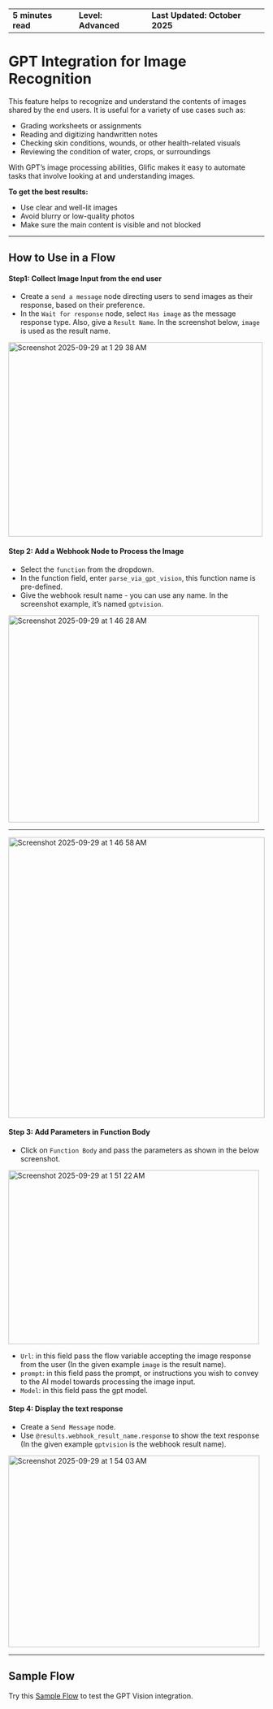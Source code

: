 
<h3>
 <table>
  <tr>
    <td><b>5 minutes read</b></td>
    <td style={{ paddingLeft: '40px' }}><b>Level: Advanced</b></td>
    <td style={{ paddingLeft: '40px' }}><b>Last Updated: October 2025</b></td>
  </tr>
</table>
</h3>


# GPT Integration for Image Recognition

This feature helps to recognize and understand the contents of images shared by the end users. It is useful for a variety of use cases such as:

- Grading worksheets or assignments
- Reading and digitizing handwritten notes
- Checking skin conditions, wounds, or other health-related visuals
- Reviewing the condition of water, crops, or surroundings

With GPT’s image processing abilities, Glific makes it easy to automate tasks that involve looking at and understanding images.


**To get the best results:**
- Use clear and well-lit images
- Avoid blurry or low-quality photos
- Make sure the main content is visible and not blocked

---


## How to Use in a Flow

#### Step1: Collect Image Input from the end user
- Create a `send a message` node directing users to send images as their response, based on their preference.
- In the `Wait for response` node, select `Has image` as the message response type. Also, give a `Result Name`. In the screenshot below, `image` is used as the result name.

<img width="500" height="383" alt="Screenshot 2025-09-29 at 1 29 38 AM" src="https://github.com/user-attachments/assets/4d685fb3-b126-4490-bb92-23fd9f30ed0b" />


#### Step 2: Add a Webhook Node to Process the Image
- Select the `function` from the dropdown.
- In the function field, enter `parse_via_gpt_vision`, this function name is pre-defined.
- Give the webhook result name - you can use any name. In the screenshot example, it’s named `gptvision`.

<img width="493" height="408" alt="Screenshot 2025-09-29 at 1 46 28 AM" src="https://github.com/user-attachments/assets/1162f959-f923-4f5d-9214-3337456e8bda" />

---

<img width="504" height="553" alt="Screenshot 2025-09-29 at 1 46 58 AM" src="https://github.com/user-attachments/assets/b398e16c-5a6b-48ac-8c16-680c30728690" />


#### Step 3: Add Parameters in Function Body
- Click on `Function Body` and pass the parameters as shown in the below screenshot.

<img width="493" height="343" alt="Screenshot 2025-09-29 at 1 51 22 AM" src="https://github.com/user-attachments/assets/cfafbb40-04da-4321-9cf8-d457ff08835e" />


- `Url`: in this field pass the flow variable accepting the image response from the user (In the given example `image` is the result name).
- `prompt`: in this field pass the prompt, or instructions you wish to convey to the AI model towards processing the image input.
- `Model`:  in this field pass the gpt model.


#### Step 4: Display the text response
- Create a `Send Message` node.
- Use `@results.webhook_result_name.response` to show the text response (In the given example `gptvision` is the webhook result name).


<img width="494" height="378" alt="Screenshot 2025-09-29 at 1 54 03 AM" src="https://github.com/user-attachments/assets/fa53b6af-a5f2-41cc-b058-91a6991ed611" />


---

## Sample Flow
Try this [Sample Flow](https://drive.google.com/file/d/1Czi9Bh7YIWGeZwpveXPu-xTGMml-h_R9/view?usp=sharing) to test the GPT Vision integration.








